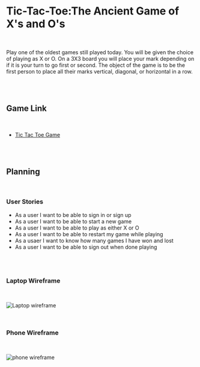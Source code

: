 <!doctype html>
<html>
  <head>
    <title>Tic Tac Toe - ReadMe!</title>
  </head>
  <body>
    <h1>Tic-Tac-Toe:The Ancient Game of X's and O's</h1>
    <br>
    <p> Play one of the oldest games still played today. You will be given the choice of playing as X or O. On a 3X3 board you will place your mark depending on if it is your turn to go first or second. The object of the game is to be the first person to place all their marks vertical, diagonal, or horizontal in a row.</p>
    <br>
    <br>
    <h2>Game Link</h2>
    <br>
    <ul>
      <li> <a href="https://github.com/bbeckford305/Tic-Tac-Toe-Client">Tic Tac Toe Game</a> </li>
    </ul>
    <br>
    <br>
    <h2>Planning</h2>
    <br>
    <h3>User Stories</h3>
    <ul>
      <li>As a user I want to be able to sign in or sign up</li>
      <li>As a user I want to be able to start a new game</li>
      <li>As a user I want to be able to play as either X or O</li>
      <li>As a user I want to be able to restart my game while playing </li>
      <li>As a usaer I want to know how many games I have won and lost </li>
      <li>As a user I want to be able to sign out when done playing</li>
    </ul>
    <br>
    <br>
    <h3>Laptop Wireframe</h3>
    <br>
      <p>
        <img src="https://github.com/bbeckford305/Tic-Tac-Toe-Client/issues/2" alt="Laptop wireframe">
      </p>
    <br>
    <h3>Phone Wireframe</h3>
    <br>
      <p>
        <img src="https://github.com/bbeckford305/Tic-Tac-Toe-Client/issues/1" alt="phone wireframe">
      </p>
  </body>
</html>
